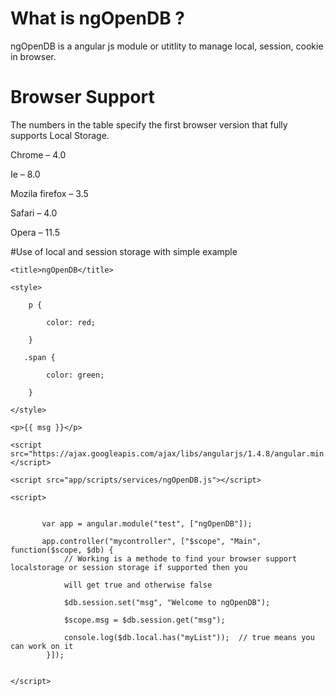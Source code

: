 # What is ngOpenDB ?
ngOpenDB is a angular js module or utitlity to manage local, session, cookie in browser.

# Browser Support
The numbers in the table specify the first browser version that fully supports Local Storage.

Chrome – 4.0

Ie – 8.0

Mozila firefox – 3.5

Safari – 4.0

Opera – 11.5

#Use of local and session storage with simple example

  <!DOCTYPE html>

  <html lang="en">

  <head>

    <title>ngOpenDB</title>

    <style>

        p {

            color: red;

        }

       .span {

            color: green;

        }

    </style>

</head>

<body  ng-app="test" ng-controller="mycontroller">

    <p>{{ msg }}</p>    

    <script src="https://ajax.googleapis.com/ajax/libs/angularjs/1.4.8/angular.min.js"></script>

    <script src="app/scripts/services/ngOpenDB.js"></script>

    <script>


           var app = angular.module("test", ["ngOpenDB"]);

           app.controller("mycontroller", ["$scope", "Main", function($scope, $db) {
                // Working is a methode to find your browser support localstorage or session storage if supported then you

                will get true and otherwise false

                $db.session.set("msg", "Welcome to ngOpenDB");

                $scope.msg = $db.session.get("msg");

                console.log($db.local.has("myList"));  // true means you can work on it
            }]);


    </script>

</body>

</html>
